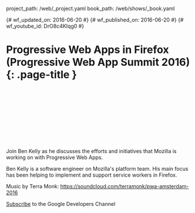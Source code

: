 project_path: /web/_project.yaml book_path: /web/shows/_book.yaml

{# wf_updated_on: 2016-06-20 #} {# wf_published_on: 2016-06-20 #} {# wf_youtube_id: DrO8c4KIqg0 #}

# Progressive Web Apps in Firefox (Progressive Web App Summit 2016) {: .page-title }

<div class="video-wrapper">
  <iframe class="devsite-embedded-youtube-video" data-video-id="DrO8c4KIqg0"
          data-autohide="1" data-showinfo="0" frameborder="0" allowfullscreen>
  </iframe>
</div>

Join Ben Kelly as he discusses the efforts and initiatives that Mozilla is working on with Progressive Web Apps.

Ben Kelly is a software engineer on Mozilla's platform team. His main focus has been helping to implement and support service workers in Firefox.

Music by Terra Monk: https://soundcloud.com/terramonk/pwa-amsterdam-2016

[Subscribe](https://goo.gl/LLLNvf) to the Google Developers Channel